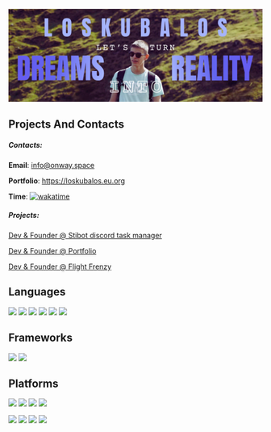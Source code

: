 ![](https://raw.githubusercontent.com/loskubaloss/loskubaloss/3eb49029822cf088aea166123d0f984678d24eb6/Loskubalos.png)

## Projects And Contacts

##### Contacts:

**Email**: info@onway.space

**Portfolio**: https://loskubalos.eu.org

**Time**: [![wakatime](https://wakatime.com/badge/user/018b10be-490f-4746-aa2f-bc16a7b5a7d9.svg)](https://wakatime.com/@018b10be-490f-4746-aa2f-bc16a7b5a7d9)

##### Projects:

[Dev & Founder @ Stibot discord task manager](https://stibot.top)

[Dev & Founder @ Portfolio](https://loskubalos.eu.org)

[Dev & Founder @ Flight Frenzy](https://loskubalos.itch.io/flightfrenzy)

## Languages

![](https://img.shields.io/badge/JavaScript-323330?style=for-the-badge&logo=javascript&logoColor=F7DF1E)
![](https://img.shields.io/badge/HTML-E34F26?style=for-the-badge&logo=html5&logoColor=white)
![](https://img.shields.io/badge/python-3670A0?style=for-the-badge&logo=python&logoColor=white)
![](https://img.shields.io/badge/CSS-1572B6?style=for-the-badge&logo=css3&logoColor=white)
![](https://img.shields.io/badge/c++-%2300599C.svg?style=for-the-badge&logo=c%2B%2B&logoColor=white)
![](https://img.shields.io/badge/c%23-%23239120.svg?style=for-the-badge&logo=csharp&logoColor=white)

## Frameworks

![](https://img.shields.io/badge/React-20232A?style=for-the-badge&logo=react&logoColor=61DAFB)
![](https://img.shields.io/badge/node.js-6DA55F?style=for-the-badge&logo=node.js&logoColor=white)

## Platforms

![](https://img.shields.io/badge/VS_Code-0078D4?style=for-the-badge&logo=visual%20studio%20code&logoColor=white)
![](https://img.shields.io/badge/Visual_Studio-5C2D91?style=for-the-badge&logo=visual%20studio&logoColor=white)
![](https://img.shields.io/badge/-Arduino-00979D?style=for-the-badge&logo=Arduino&logoColor=white)
![](https://img.shields.io/badge/unity-%23000000.svg?style=for-the-badge&logo=unity&logoColor=white)

![](https://img.shields.io/badge/Canva-%2300C4CC.svg?style=for-the-badge&logo=Canva&logoColor=white)
![](https://img.shields.io/badge/Postman-FF6C37?style=for-the-badge&logo=postman&logoColor=white)
![](https://img.shields.io/badge/github-%23121011.svg?style=for-the-badge&logo=github&logoColor=white)
![](https://img.shields.io/badge/Fusion%20360-ff6b00?style=for-the-badge)
